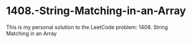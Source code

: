 # 1408.-String-Matching-in-an-Array
This is my personal solution to the LeetCode problem: 1408. String Matching in an Array
